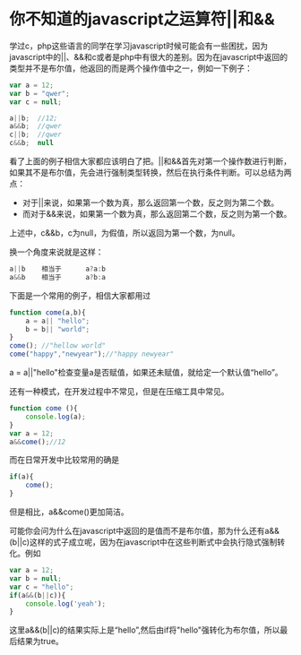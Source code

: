 # 你不知道的javascript之运算符||和&&


学过c，php这些语言的同学在学习javascript时候可能会有一些困扰，因为javascript中的||、&&和c或者是php中有很大的差别。因为在javascript中返回的类型并不是布尔值，他返回的而是两个操作值中之一，例如一下例子：

```javascript
var a = 12;
var b = "qwer";
var c = null;

a||b;  //12;
a&&b;  //qwer
c||b;  //qwer
c&&b;  null
```
看了上面的例子相信大家都应该明白了把。||和&&首先对第一个操作数进行判断，如果其不是布尔值，先会进行强制类型转换，然后在执行条件判断。可以总结为两点：

 - 对于||来说，如果第一个数为真，那么返回第一个数，反之则为第二个数。
 - 而对于&&来说，如果第一个数为真，那么返回第二个数，反之则为第一个数。

上述中，c&&b，c为null，为假值，所以返回为第一个数，为null。

换一个角度来说就是这样：

```javascript
a||b    相当于      a?a:b
a&&b    相当于      a?b:a

```

下面是一个常用的例子，相信大家都用过

```javascript
function come(a,b){
	a = a|| "hello";
	b = b|| "world";
}
come(); //"hellow world"
come("happy","newyear");//"happy newyear"
```

a =  a||"hello"检查变量a是否赋值，如果还未赋值，就给定一个默认值“hello”。

还有一种模式，在开发过程中不常见，但是在压缩工具中常见。

```javascript
function come (){
	console.log(a);
}
var a = 12;
a&&come();//12
```
而在日常开发中比较常用的确是

```javascript
if(a){
	come();
}
```
但是相比，a&&come()更加简洁。

可能你会问为什么在javascript中返回的是值而不是布尔值，那为什么还有a&&(b||c)这样的式子成立呢，因为在javascript中在这些判断式中会执行隐式强制转化。例如

```javascript
var a = 12;
var b = null;
var c = "hello";
if(a&&(b||c)){
	console.log('yeah');
}
```
这里a&&(b||c)的结果实际上是“hello”,然后由if将"hello"强转化为布尔值，所以最后结果为true。

